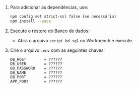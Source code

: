 1. Para adicionar as dependências, use:
    ```bash
    npm config set strict-ssl false (se necessário)
    npm install --save
    ```
2. Execute o restore do Banco de dados:
    - Abra o arquivo `script_bd.sql` no Workbench e execute.

3. Crie o arquivo `.env` com as seguintes chaves:
    ```plaintext
    DB_HOST        = ??????
    DB_USER        = ??????
    DB_PASSWORD    = ??????
    DB_NAME        = ??????
    DB_PORT        = ??????
    APP_PORT       = ??????
    ```